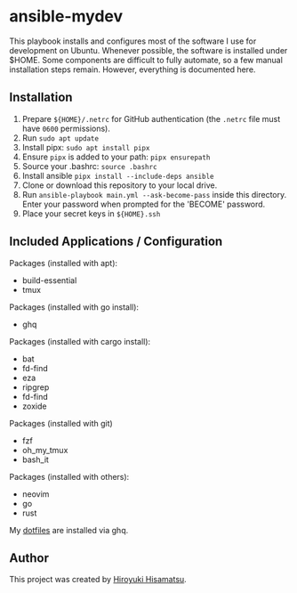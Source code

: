 # ansible-mydev

This playbook installs and configures most of the software I use for development on Ubuntu.
Whenever possible, the software is installed under $HOME. Some components are difficult to fully automate, so a few manual installation steps remain.
However, everything is documented here.

## Installation

  1. Prepare `${HOME}/.netrc` for GitHub authentication (the `.netrc` file must have `0600` permissions).
  2. Run `sudo apt update`
  3. Install pipx: `sudo apt install pipx`
  4. Ensure `pipx` is added to your path: `pipx ensurepath`
  5. Source your .bashrc: `source .bashrc`
  6. Install ansible `pipx install --include-deps ansible`
  7. Clone or download this repository to your local drive.
  8. Run `ansible-playbook main.yml --ask-become-pass` inside this directory. Enter your password when prompted for the 'BECOME' password.
  9. Place your secret keys in `${HOME}.ssh`

## Included Applications / Configuration

Packages (installed with apt):
  - build-essential
  - tmux

Packages (installed with go install):
  - ghq

Packages (installed with cargo install):
  - bat
  - fd-find
  - eza
  - ripgrep
  - fd-find
  - zoxide

Packages (installed with git)
  - fzf
  - oh_my_tmux
  - bash_it

Packages (installed with others):
  - neovim
  - go
  - rust

My [dotfiles](https://github.com/hisamatsu/dotfiles) are installed via ghq.


## Author

This project was created by [Hiroyuki Hisamatsu](https://sotome.org/).
